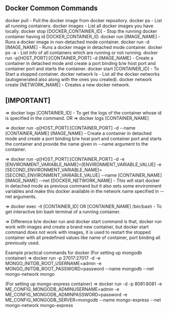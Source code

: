 Docker Common Commands
----------------------

docker pull - Pull the docker image from docker repository.
docker ps - List all running containers.
docker images - List all docker images you have locally.
docker stop [DOCKER_CONTAINER_ID] - Stop the running docker container having id DOCKER_CONTAINER_ID.
docker run [IMAGE_NAME] - Runs a docker image in non-detached mode container.
docker run -d [IMAGE_NAME] - Runs a docker image in detached mode container.
docker ps -a - List info of all containers which are running or not running.
docker run -p[HOST_PORT]:[CONTAINER_PORT] -d [IMAGE_NAME] - Create a container in detached mode and create a port binding b/w host port and container port and starts the container.
docker start [CONTAINER_ID] - To Start a stopped container.
docker network ls - List all the docker networks (autogenerated also along with the ones you created).
docker network create [NETWORK_NAME] - Creates a new docker network.

[IMPORTANT]
------------
=> docker logs [CONTAINER_ID] - To get the logs of the container whose id is specified in the command.
OR
=> docker logs [CONTAINER_NAME]

=> docker run -p[HOST_PORT]:[CONTAINER_PORT] -d --name [CONTAINER_NAME] [IMAGE_NAME] - Create a container in detached mode and create a port binding b/w host port and container port and starts the container and provide the name given in --name argument to the container.

=> docker run -p[HOST_PORT]:[CONTAINER_PORT] -d -e [ENVIRONMENT_VARIABLE_NAME]=[ENVIRONMENT_VARIABLE_VALUE] -e [SECOND_ENVIRONMENT_VARIABLE_NAME]=[SECOND_ENVIRONMENT_VARIABLE_VALUE] --name [CONTAINER_NAME] [IMAGE_NAME] --net [DOCKER_NETWORK_NAME] - This will start docker in detached mode as previous command but it also sets some environment variables and make this docker available in the network name specified in --net arguments.

=> docker exec -it [CONTAINER_ID] OR [CONTAINER_NAME] /bin/bash - To get interactive bin bash terminal of a running container.

=> Difference b/w docker run and docker start command is that, docker run work with images and create a brand new container, but docker start command does not work with images, it is used to restart the stopped container with all predefined values like name of container, port binding all previously used.

Example practical commands for docker
(For setting up mongodb container)
=> docker run -p 27017:27017 -d -e MONGO_INITDB_ROOT_USERNAME=admin -e MONGO_INITDB_ROOT_PASSWORD=password --name mongodb --net mongo-network mongo

(For setting up mongo-express container)
=> docker run -d -p 8081:8081 -e ME_CONFIG_MONGODB_ADMINUSERNAME=admin -e ME_CONFIG_MONGODB_ADMINPASSWORD=password -e ME_CONFIG_MONGODB_SERVER=mongodb --name mongo-express --net mongo-network mongo-express
